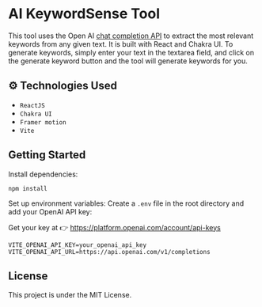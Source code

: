 # AI KeywordSense Tool

This tool uses the Open AI [chat completion API](https://platform.openai.com/docs/guides/text-generation/completions-api) to extract the most relevant keywords from any given text. It is built with React and Chakra UI. To generate keywords, simply enter your text in the textarea field, and click on the generate keyword button and the tool will generate keywords for you.

## ⚙️ Technologies Used
- `ReactJS`
- `Chakra UI`
- `Framer motion`
- `Vite`

## Getting Started
Install dependencies:
```
npm install
```

Set up environment variables:
Create a `.env` file in the root directory and add your OpenAI API key:

Get your key at 👉 https://platform.openai.com/account/api-keys
```
VITE_OPENAI_API_KEY=your_openai_api_key
VITE_OPENAI_API_URL=https://api.openai.com/v1/completions
```
## License
This project is under the MIT License.

